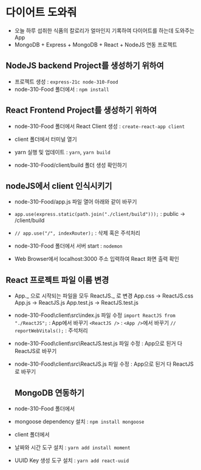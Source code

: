 # 다이어트 도와줘

- 오늘 하루 섭취한 식품의 칼로리가 얼마인지 기록하여 다이어트를 하는데 도와주는 App
- MongoDB + Express + MongoDB + React + NodeJS 연동 프로젝트

## NodeJS backend Project를 생성하기 위하여

- 프로젝트 생성 : `express-21c node-310-Food`
- node-310-Food 폴더에서 : `npm install`

## React Frontend Project를 생성하기 위하여

- node-310-Food 폴더에서 React Client 생성 : `create-react-app client`

- client 폴더에서 터미널 열기
- yarn 실행 및 업데이트 : `yarn`, `yarn build`
- node-310-Food/client/build 폴더 생성 확인하기

## nodeJS에서 client 인식시키기

- node-310-Food/app.js 파일 열어 아래와 같이 바꾸기
- `app.use(express.static(path.join("./client/build")));` : public -> /client/build
- `// app.use("/", indexRouter);` : 삭제 혹은 주석처리

- node-310-Food 폴더에서 서버 start : `nodemon`
- Web Browser에서 localhost:3000 주소 입력하여 React 화면 출력 확인

## React 프로젝트 파일 이름 변경

- App._ 으로 시작되는 파일을 모두 ReactJS._ 로 변경
  App.css -> ReactJS.css
  App.js -> ReactJS.js
  App.test.js -> ReactJS.test.js

- node-310-Food\client\src\index.js 파일 수정
  `import ReactJS from "./ReactJS";` : App에서 바꾸기
  `<ReactJS />` : `<App />`에서 바꾸기
  `// reportWebVitals();` : 주석처리

- node-310-Food\client\src\ReactJS.test.js 파일 수정
  : App으로 된거 다 ReactJS로 바꾸기

- node-310-Food\client\src\ReactJS.js 파일 수정
  : App으로 된거 다 ReactJS로 바꾸기

  ## MongoDB 연동하기

- node-310-Food 폴더에서
- mongoose dependency 설치 : `npm install mongoose`

- client 폴더에서
- 날짜와 시간 도구 설치 : `yarn add install moment`
- UUID Key 생성 도구 설치 : `yarn add react-uuid`
